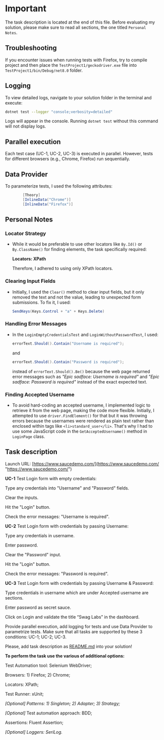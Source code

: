 # Important
The task description is located at the end of this file. Before evaluating my solution, please make sure to read all sections, 
the one titled `Personal Notes`.

## Troubleshooting
If you encounter issues when running tests with Firefox, try to compile project and then place the `TestProject1/geckodriver.exe` file into `TestProject1/bin/Debug/net8.0` folder.

## Logging
To view detailed logs, navigate to your solution folder in the terminal and execute:
```bash
dotnet test --logger "console;verbosity=detailed"
```

Logs will appear in the console. Running `dotnet test` without this command will not display logs.

## Parallel execution

Each test case (UC-1, UC-2, UC-3) is executed in parallel. However, tests for different browsers (e.g., Chrome, Firefox) run sequentially.

## Data Provider

To parameterize tests, I used the following attributes:
```cs
        [Theory]
        [InlineData("Chrome")]
        [InlineData("Firefox")]
```

## Personal Notes

### Locator Strategy
- While it would be preferable to use other locators like `By.Id()` or `By.ClassName()` for finding elements, the task specifically required:

	**Locators: XPath**

	Therefore, I adhered to using only XPath locators.
### Clearing Input Fields

-   Initially, I used the `Clear()` method to clear input fields, but it only removed the text and not the value, leading to unexpected form submissions. To fix it, I used:
	```cs
	SendKeys(Keys.Control + "a" + Keys.Delete)
	```

### Handling Error Messages
- In the `LoginEmptyCredentialsTest` and `LoginWithoutPasswordTest`, I used:

	```csharp
	errorText.Should().Contain("Username is required");
	```
	and

	```csharp
	errorText.Should().Contain("Password is required"); 
	```
	instead of `errorText.Should().Be()` because the web page returned error messages such as _"Epic sadface: Username is required"_ and _"Epic sadface: Password is required"_ instead of the exact expected text.

### Finding Accepted Username
-   To avoid hard-coding an accepted username, I implemented logic to retrieve it from the web page, making the code more flexible. Initially, I attempted to use `driver.FindElement()` for that but it was throwing errors because the usernames were rendered as plain text rather than enclosed within tags like `<li>standard_user</li>`. That's why I had to use some JavaScript code in the `GetAcceptedUsername()` method in `LoginPage` class.

## Task description
Launch URL: [https://www.saucedemo.com/](https://www.saucedemo.com/ "https://www.saucedemo.com/")

**UC-1** Test Login form with empty credentials:

Type any credentials into "Username" and "Password" fields.

Clear the inputs.

Hit the "Login" button.

Check the error messages: "Username is required".

**UC-2** Test Login form with credentials by passing Username:

Type any credentials in username.

Enter password.

Clear the "Password" input.

Hit the "Login" button.

Check the error messages: "Password is required".

**UC-3** Test Login form with credentials by passing Username & Password:

Type credentials in username which are under Accepted username are sections.

Enter password as secret sauce.

Click on Login and validate the title “Swag Labs” in the dashboard.

Provide parallel execution, add logging for tests and use Data Provider to parametrize tests. Make sure that all tasks are supported by these 3 conditions: UC-1; UC-2; UC-3.

Please, add task description as [README.md](http://readme.md/ "http://readme.md/") into your solution!

**To perform the task use the various of additional options:**

Test Automation tool: Selenium WebDriver;

Browsers: 1) Firefox; 2) Chrome;

Locators: XPath;

Test Runner: xUnit;

_[Optional] Patterns: 1) Singleton; 2) Adapter; 3) Strategy;_

_[Optional]_ Test automation approach: BDD;

Assertions: Fluent Assertion;

_[Optional] Loggers: SeriLog._
